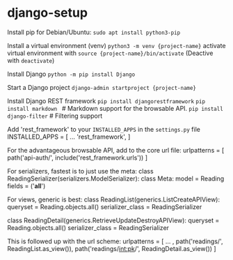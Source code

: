 # django-setup
Install pip
  for Debian/Ubuntu:
    `sudo apt install python3-pip`

Install a virtual environment (venv)
  `python3 -m venv {project-name}`
  activate virtual environment with `source {project-name}/bin/activate`
    (Deactive with `deactivate`)

Install Django
  `python -m pip install Django`

Start a Django project
  `django-admin startproject {project-name}`

Install Django REST framework
  `pip install djangorestframework`
  `pip install markdown `      # Markdown support for the browsable API.
  `pip install django-filter`  # Filtering support

Add 'rest_framework' to your `INSTALLED_APPS` in the `settings.py` file
  INSTALLED_APPS = [
    ...
    'rest_framework',
  ]

For the advantageous browsable API, add to the core url file:
  urlpatterns = [
    path('api-auth/', include('rest_framework.urls'))
  ]

For serializers, fastest is to just use the meta:
  class ReadingSerializer(serializers.ModelSerializer):
    class Meta:
      model = Reading
      fields = ('__all__')

For views, generic is best:
  class ReadingList(generics.ListCreateAPIView):
    queryset = Reading.objects.all()
    serializer_class = ReadingSerializer

  class ReadingDetail(generics.RetrieveUpdateDestroyAPIView):
    queryset = Reading.objects.all()
    serializer_class = ReadingSerializer

This is followed up with the url scheme:
  urlpatterns = [
    ... ,
    path('readings/', ReadingList.as_view()),
    path('readings/<int:pk>/', ReadingDetail.as_view())
  ]